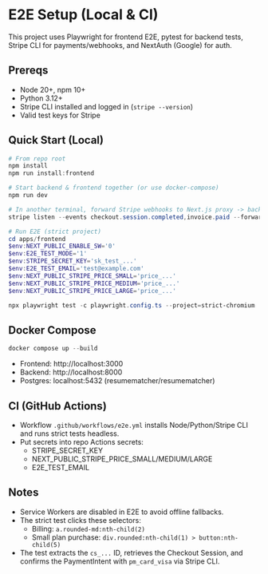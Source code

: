 # E2E Setup (Local & CI)

This project uses Playwright for frontend E2E, pytest for backend tests, Stripe CLI for payments/webhooks, and NextAuth (Google) for auth.

## Prereqs
- Node 20+, npm 10+
- Python 3.12+
- Stripe CLI installed and logged in (`stripe --version`)
- Valid test keys for Stripe

## Quick Start (Local)

```powershell
# From repo root
npm install
npm run install:frontend

# Start backend & frontend together (or use docker-compose)
npm run dev

# In another terminal, forward Stripe webhooks to Next.js proxy -> backend
stripe listen --events checkout.session.completed,invoice.paid --forward-to http://localhost:3000/api/stripe/webhook

# Run E2E (strict project)
cd apps/frontend
$env:NEXT_PUBLIC_ENABLE_SW='0'
$env:E2E_TEST_MODE='1'
$env:STRIPE_SECRET_KEY='sk_test_...'
$env:E2E_TEST_EMAIL='test@example.com'
$env:NEXT_PUBLIC_STRIPE_PRICE_SMALL='price_...'
$env:NEXT_PUBLIC_STRIPE_PRICE_MEDIUM='price_...'
$env:NEXT_PUBLIC_STRIPE_PRICE_LARGE='price_...'

npx playwright test -c playwright.config.ts --project=strict-chromium
```

## Docker Compose

```powershell
docker compose up --build
```
- Frontend: http://localhost:3000
- Backend: http://localhost:8000
- Postgres: localhost:5432 (resumematcher/resumematcher)

## CI (GitHub Actions)
- Workflow `.github/workflows/e2e.yml` installs Node/Python/Stripe CLI and runs strict tests headless.
- Put secrets into repo Actions secrets:
  - STRIPE_SECRET_KEY
  - NEXT_PUBLIC_STRIPE_PRICE_SMALL/MEDIUM/LARGE
  - E2E_TEST_EMAIL

## Notes
- Service Workers are disabled in E2E to avoid offline fallbacks.
- The strict test clicks these selectors:
  - Billing: `a.rounded-md:nth-child(2)`
  - Small plan purchase: `div.rounded:nth-child(1) > button:nth-child(5)`
- The test extracts the `cs_...` ID, retrieves the Checkout Session, and confirms the PaymentIntent with `pm_card_visa` via Stripe CLI.
